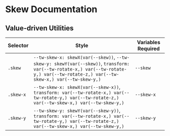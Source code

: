 # Skew Documentation

## Value-driven Utilities

| Selector  | Style                                                                                                                                                                              | Variables Required |
| --------- | ---------------------------------------------------------------------------------------------------------------------------------------------------------------------------------- | ------------------ |
| `.skew`   | `--tw-skew-x: skewX(var(--skew))`, `--tw-skew-y: skewY(var(--skew))`, `transform: var(--tw-rotate-x,) var(--tw-rotate-y,) var(--tw-rotate-z,) var(--tw-skew-x,) var(--tw-skew-y,)` | `--skew`           |
| `.skew-x` | `--tw-skew-x: skewX(var(--skew-x))`, `transform: var(--tw-rotate-x,) var(--tw-rotate-y,) var(--tw-rotate-z,) var(--tw-skew-x,) var(--tw-skew-y,)`                                  | `--skew-x`         |
| `.skew-y` | `--tw-skew-y: skewY(var(--skew-y))`, `transform: var(--tw-rotate-x,) var(--tw-rotate-y,) var(--tw-rotate-z,) var(--tw-skew-x,) var(--tw-skew-y,)`                                  | `--skew-y`         |
